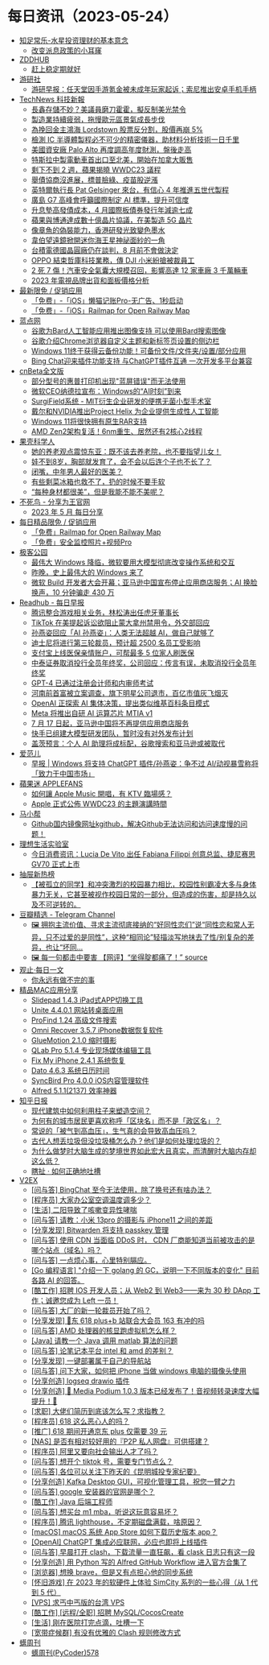 ﻿# 每日资讯（2023-05-24）

- [知足常乐-水星投资理财的基本意念](http://mercurychong.blogspot.com/)
  - [改变派息政策的小耳窿](http://mercurychong.blogspot.com/2023/05/blog-post_23.html)
- [ZDDHUB](https://www.zddhub.com)
  - [赶上稳定期就好](https://www.zddhub.com/2023/05/24/w21-lower-life.html)
- [游研社](https://www.yystv.cn)
  - [游研早报：任天堂因手游氪金被未成年玩家起诉；索尼推出安卓手机手柄](https://www.yystv.cn/p/10846)
- [TechNews 科技新報](https://technews.tw)
  - [長鑫存儲不妙？美議員磨刀霍霍，擬反制美光禁令](https://technews.tw/2023/05/24/us-lawmaker-demands-action-against-chinese-chip-firm-cxmt-after-micron/)
  - [製造業持續疲弱，拖慢歐元區景氣成長步伐](https://finance.technews.tw/2023/05/24/the-pace-of-economic-growth-in-the-euro-zone/)
  - [為挽回金主鴻海 Lordstown 股票反分割，股價再崩 5%](https://finance.technews.tw/2023/05/24/lordstown-reverse-stock-split-2/)
  - [檢測 IC 半導體製程必不可少的精密儀器，助材料分析技術一日千里](https://technews.tw/2023/05/24/indispensable-precision-instruments-for-testing-semiconductor-manufacturing-processes-material-analysis-technology-is-advancing-rapidly/)
  - [美國資安廠 Palo Alto 再度調高年度財測，盤後走高](https://finance.technews.tw/2023/05/24/palo-alto-fiscal-year-2023-third-quarter-financial-report/)
  - [特斯拉中製電動車首出口至北美，開始在加拿大販售](https://technews.tw/2023/05/24/tesla-chinese-made-electric-vehicles/)
  - [剩下不到 2 週，蘋果揭曉 WWDC23 議程](https://technews.tw/2023/05/24/wwdc23/)
  - [舉債協商沒進展，標普臉綠、疫苗股逆漲](https://finance.technews.tw/2023/05/24/us-stock-0523/)
  - [英特爾執行長 Pat Gelsinger 來台，有信心 4 年推進五世代製程](https://technews.tw/2023/05/24/pat-gelsinger-intel-vision/)
  - [廣島 G7 高峰會呼籲國際制定 AI 標準，提升可信度](https://technews.tw/2023/05/24/g7-calls-for-developing-global-technical-standards-for-ai/)
  - [升息墊高發債成本，4 月國際板債券發行年減逾七成](https://finance.technews.tw/2023/05/24/april-international-board-bond/)
  - [蘋果與博通達成數十億晶片協議，在美製造 5G 晶片](https://technews.tw/2023/05/24/apple-broadcom-deal/)
  - [像章魚的偽裝能力，香港研發光致變色墨水](https://technews.tw/2023/05/24/ink-change-color/)
  - [韋伯望遠鏡掀開迷你海王星神祕面紗的一角](https://technews.tw/2023/05/24/nasas-webb-takes-closest-look-yet-at-mysterious-planet/)
  - [台積電德國晶圓廠仍在談判，8 月前不會做決定](https://finance.technews.tw/2023/05/24/tsmcs-german-fab-still-in-talks/)
  - [OPPO 結束哲庫科技業務，傳 DJI 小米紛搶被裁員工](https://technews.tw/2023/05/24/xiaomi-dji-make-a-bold-bet-on-chip-design-with-acquisition-of-oppos-zheku-team/)
  - [2 死 7 傷！汽車安全氣囊大規模召回，影響高達 12 家車廠 3 千萬輛車](https://technews.tw/2023/05/24/new-airbag-threat-involving-american-vehicles/)
  - [2023 年電視品牌出貨和面板價格分析](https://technews.tw/2023/05/24/analysis-of-tv-brand-shipments-and-panel-prices-in-2023/)
- [最新限免 / 促销应用](https://gofans.cn/)
  - [「免费」-「iOS」懒猫记账Pro-无广告、1秒启动](https://gofans.cn/app/8fdef88d-a195-42c8-9e2b-0515aab9455c)
  - [「免费」-「iOS」Railmap for Open Railway Map](https://gofans.cn/app/3f5084e3-aec6-4e04-8cb7-6014e8f3bc10)
- [蓝点网](https://www.landiannews.com)
  - [谷歌为Bard人工智能应用推出图像支持 可以使用Bard搜索图像](https://www.landiannews.com/archives/98835.html)
  - [谷歌介绍Chrome浏览器自定义主题和新标签页设置的侧边栏](https://www.landiannews.com/archives/98795.html)
  - [Windows 11终于获得云备份功能！可备份文件/文件夹/设置/部分应用](https://www.landiannews.com/archives/98790.html)
  - [Bing Chat迎来插件功能支持 与ChatGPT插件互通 一次开发多平台兼容](https://www.landiannews.com/archives/98799.html)
- [cnBeta全文版](https://m.cnbeta.com.tw/)
  - [部分型号的惠普打印机出现"蓝屏错误"而无法使用](https://m.cnbeta.com.tw/view/1361305.htm)
  - [微软CEO纳德拉宣布：Windows的“AI时刻”到来](https://m.cnbeta.com.tw/view/1361303.htm)
  - [SurgiField系统 - MIT衍生企业研发的便携无菌小型手术室](https://m.cnbeta.com.tw/view/1361301.htm)
  - [戴尔和NVIDIA推出Project Helix 为企业提供生成性人工智能](https://m.cnbeta.com.tw/view/1361299.htm)
  - [Windows 11将很快拥有原生RAR支持](https://m.cnbeta.com.tw/view/1361295.htm)
  - [AMD Zen2架构复活！6nm重生、居然还有2核心2线程](https://m.cnbeta.com.tw/view/1361293.htm)
- [果壳科学人](https://www.guokr.com)
  - [她的养老观点震惊东亚：既不该去养老院，也不要指望儿女！](https://www.guokr.com/article/464020/)
  - [娃不到8岁，胸部就发育了，会不会以后连个子也不长了？](https://www.guokr.com/article/464018/)
  - [闭嘴，中年男人最好的医美？](https://www.guokr.com/article/464019/)
  - [有些剩菜冰箱也救不了，扔的时候不要手软](https://www.guokr.com/article/464017/)
  - [“每种身材都很美”，但是我能不能不美呢？](https://www.guokr.com/article/464016/)
- [不死鸟 - 分享为王官网](https://iui.su/)
  - [2023 年 5 月 每日分享](https://iui.su/169/)
- [每日精品限免 / 促销应用](http://app.so/xianmian/)
  - [「免费」Railmap for Open Railway Map](https://apps.apple.com/cn/app/railmap-for-open-railway-map/id1374554550)
  - [「免费」安全监控照片+视频Pro](https://apps.apple.com/cn/app/%E5%AE%89%E5%85%A8%E7%9B%91%E6%8E%A7%E7%85%A7%E7%89%87-%E8%A7%86%E9%A2%91/id456637671)
- [极客公园](http://mainssl.geekpark.net/rss.rss)
  - [最伟大 Windows 降临，微软要用大模型彻底改变操作系统和交互](http://www.geekpark.net/news/319478)
  - [昨晚，史上最伟大的 Windows 来了](http://www.geekpark.net/news/319477)
  - [微软 Build 开发者大会开幕；亚马逊中国宣布停止应用商店服务；AI 换脸换声，10 分钟骗走 430 万](http://www.geekpark.net/news/319476)
- [Readhub - 每日早报](https://readhub.cn/topic/daily)
  - [腾讯整合游戏相关业务，林松涛出任虎牙董事长](https://readhub.cn/topic/8q1BSsU7coI)
  - [TikTok 在美提起诉讼欲阻止蒙大拿州禁用令，外交部回应](https://readhub.cn/topic/8q1th5dQIsB)
  - [孙燕姿回应「AI 孙燕姿」：人类无法超越 AI，做自己就够了](https://readhub.cn/topic/8q1aipMbBiO)
  - [迪士尼将进行第三轮裁员，预计超 2500 名员工受影响](https://readhub.cn/topic/8q19QJzpZgK)
  - [支付宝上线医保亲情账户，可帮最多 5 位家人刷医保](https://readhub.cn/topic/8q158yrxsB7)
  - [中泰证券取消投行全员年终奖，公司回应：传言有误，未取消投行全员年终奖](https://readhub.cn/topic/8q19K6nbhLe)
  - [GPT-4 已通过注册会计师和内审师考试](https://readhub.cn/topic/8q0PDo7i2bf)
  - [河南前首富被立案调查，旗下明星公司退市，百亿市值灰飞烟灭](https://readhub.cn/topic/8q12wdnobRf)
  - [OpenAI 正探索 AI 集体决策，提出类似维基百科条目模式](https://readhub.cn/topic/8q0Up2M6FUK)
  - [Meta 将推出自研 AI 运算芯片 MTIA v1](https://readhub.cn/topic/8q0pEJGugdv)
  - [7 月 17 日起，亚马逊中国将不再提供应用商店服务](https://readhub.cn/topic/8q0VPgYNuqf)
  - [快手已组建大模型研发团队，暂时没有对外发布计划](https://readhub.cn/topic/8q0eemjX00M)
  - [盖茨预言：个人 AI 助理将成标配，谷歌搜索和亚马逊或被取代](https://readhub.cn/topic/8q0M76mDFVH)
- [爱范儿](https://www.ifanr.com?utm_source=rss&utm_medium=rss&utm_campaign=)
  - [早报 | Windows 将支持 ChatGPT 插件/孙燕姿：争不过 AI/动视暴雪称将「致力于中国市场」](https://www.ifanr.com/1548951?utm_source=rss&utm_medium=rss&utm_campaign=)
- [蘋果迷 APPLEFANS](https://applefans.today/)
  - [如何讓 Apple Music 開唱，有 KTV 臨場感？](https://applefans.today/2023-05-how-to-use-apple-music-like-ktv/)
  - [Apple 正式公佈 WWDC23 的主題演講時間](https://applefans.today/2023-05-apples-wwdc-kick-off-june-6-2023/)
- [马小帮](https://www.maxiaobang.com)
  - [Github国内镜像网址kgithub，解决Github无法访问和访问速度慢的问题！](https://www.maxiaobang.com/16759.html)
- [理想生活实验室](http://www.toodaylab.com)
  - [今日消费资讯：Lucia De Vito 出任 Fabiana Filippi 创意总监、捷尼赛思 GV70 正式上市](http://www.toodaylab.com/81910)
- [抽屉新热榜](http://www.chouti.com)
  - [【被孤立的同学】和冲突激烈的校园暴力相比，校园性别霸凌大多与身体暴力无关，它甚至被视作校园日常的一部分，但造成的伤害，却是持久以及不可逆转的。](https://dig.chouti.com/link/38737734)
- [豆瓣精选 - Telegram Channel](https://t.me/s/douban_read)
  - [🖼 拥抱主流价值、寻求主流彻底接纳的“好同性恋们”说“同性恋和常人无异，只不过爱的是同性”，这种“相同论”轻描淡写地抹去了性/别复杂的差异，也让“坏同...](https://t.me/douban_read/137669)
  - [🖼 每一句都击中要害 【网评】“坐得腚都痛了！” source](https://t.me/douban_read/137665)
- [观止·每日一文](https://meiriyiwen.com)
  - [你永远有做不完的事](https://meiriyiwen.com?20230524)
- [精品MAC应用分享](https://xclient.info/)
  - [Slidepad 1.4.3 iPad式APP切换工具](https://xclient.info/s/slidepad.html)
  - [Unite 4.4.0.1 网站转桌面应用](https://xclient.info/s/unite.html)
  - [ProFind 1.24 高级文件搜索](https://xclient.info/s/profind.html)
  - [Omni Recover 3.5.7 iPhone数据恢复软件](https://xclient.info/s/omni-recover.html)
  - [GlueMotion 2.1.0 缩时摄影](https://xclient.info/s/gluemotion.html)
  - [QLab Pro 5.1.4 专业现场媒体编辑工具](https://xclient.info/s/qlab-pro.html)
  - [Fix My iPhone 2.4.1 系统恢复](https://xclient.info/s/fix-my-iphone.html)
  - [Dato 4.6.3 系统日历时间](https://xclient.info/s/dato.html)
  - [SyncBird Pro 4.0.0 iOS内容管理软件](https://xclient.info/s/syncbird-pro.html)
  - [Alfred 5.1.1(2137) 效率神器](https://xclient.info/s/alfred.html)
- [知乎日报](https://daily.zhihu.com/api/4/stories/latest?client=0)
  - [现代建筑中如何利用柱子来塑造空间？](https://daily.zhihu.com/story/9761805)
  - [为何有的城市居民更喜欢称呼「区块名」而不是「政区名」？](https://daily.zhihu.com/story/9761883)
  - [常说的「被气到高血压」，生气真的会导致高血压吗？](https://daily.zhihu.com/story/9761898)
  - [古代人想丢垃圾但没垃圾桶怎么办？他们是如何处理垃圾的？](https://daily.zhihu.com/story/9761906)
  - [为什么做梦时大脑生成的梦境世界如此宏大且真实，而清醒时大脑内存却这么低？](https://daily.zhihu.com/story/9761925)
  - [瞎扯 · 如何正确地吐槽](https://daily.zhihu.com/story/9761811)
- [V2EX](https://www.v2ex.com/)
  - [[问与答] BingChat 至今无法使用，除了换号还有啥办法？](https://www.v2ex.com/t/942480#reply0)
  - [[程序员] 大家办公室空调温度调多少？](https://www.v2ex.com/t/942477#reply2)
  - [[生活] 二阳导致了咳嗽变异性哮喘](https://www.v2ex.com/t/942476#reply0)
  - [[问与答] 请教：小米 13pro 的摄影与 iPhone11 之间的差距](https://www.v2ex.com/t/942475#reply4)
  - [[分享发现] Bitwarden 将支持 passkey 管理](https://www.v2ex.com/t/942474#reply0)
  - [[问与答] 使用 CDN 当面临 DDoS 时， CDN 厂商能知道当前被攻击的是哪个站点（域名）吗？](https://www.v2ex.com/t/942473#reply1)
  - [[问与答] 一点烦心事，心里特别膈应。](https://www.v2ex.com/t/942472#reply2)
  - [[Go 编程语言] "介绍一下 golang 的 GC，说明一下不同版本的变化" 目前各路 AI 的回答。](https://www.v2ex.com/t/942470#reply0)
  - [[酷工作] 招聘 IOS 开发人员；从 Web2 到 Web3——来为 30 秒 DApp 工作；诚邀您成为 Left 一员！](https://www.v2ex.com/t/942469#reply1)
  - [[问与答] 大厂的新一轮裁员开始了吗？](https://www.v2ex.com/t/942468#reply1)
  - [[分享发现] 🐶东 618 plus+b 站联合大会员 163 有冲的吗](https://www.v2ex.com/t/942465#reply2)
  - [[问与答] AMD 处理器的核显跑虚拟机怎么样？](https://www.v2ex.com/t/942464#reply0)
  - [[Java] 请教一个 Java 调用 matlab 算法的问题](https://www.v2ex.com/t/942463#reply1)
  - [[问与答] 论笔记本平台 intel 和 amd 的差别？](https://www.v2ex.com/t/942462#reply1)
  - [[分享发现] 一键部署属于自己的导航站](https://www.v2ex.com/t/942461#reply3)
  - [[问与答] 问下大家，如何把 iPhone 当做 windows 电脑的摄像头使用](https://www.v2ex.com/t/942460#reply2)
  - [[分享创造] logseq drawio 插件](https://www.v2ex.com/t/942459#reply0)
  - [[分享创造] 🎉 Media Podium 1.0.3 版本已经发布了！音视频转录速度大幅提升！🚀](https://www.v2ex.com/t/942458#reply0)
  - [[求职] 大佬们简历到底该怎么写？求指教？](https://www.v2ex.com/t/942457#reply6)
  - [[程序员] 618 这么恶心人的吗？](https://www.v2ex.com/t/942456#reply14)
  - [[推广] 618 期间开通京东 plus 仅需要 39 元](https://www.v2ex.com/t/942454#reply24)
  - [[NAS] 是否有相对较好用的『P2P 私人网盘』可供搭建？](https://www.v2ex.com/t/942453#reply11)
  - [[程序员] 阿里又要向社会输出人才了吗？](https://www.v2ex.com/t/942452#reply21)
  - [[问与答] 想开个 tiktok 号，需要专门节点么？](https://www.v2ex.com/t/942451#reply2)
  - [[问与答] 各位可以关注下昨天的《昆明城投专家纪要》](https://www.v2ex.com/t/942449#reply11)
  - [[分享创造] Kafka Desktop GUI，可视化管理工具，祝您一臂之力](https://www.v2ex.com/t/942448#reply0)
  - [[问与答] google 安装器的官网是哪个？](https://www.v2ex.com/t/942447#reply1)
  - [[酷工作] Java 后端工程师](https://www.v2ex.com/t/942446#reply1)
  - [[问与答] 想买台 m1 mba，听说这玩意容易坏？](https://www.v2ex.com/t/942442#reply20)
  - [[程序员] 腾讯 lighthouse，不定期磁盘满载，啥原因？](https://www.v2ex.com/t/942440#reply3)
  - [[macOS] macOS 系统 App Store 如何下载历史版本 app？](https://www.v2ex.com/t/942438#reply6)
  - [[OpenAI] ChatGPT 集成必应联网，必应也即将上线插件](https://www.v2ex.com/t/942437#reply6)
  - [[问与答] 早晨打开 clash，下载流量一直狂飙，看 clask 日志只有这一段](https://www.v2ex.com/t/942436#reply0)
  - [[分享创造] 用 Python 写的 Alfred GitHub Workflow 进入官方合集了](https://www.v2ex.com/t/942435#reply1)
  - [[浏览器] 想换 brave，但是又有点担心他的同步系统](https://www.v2ex.com/t/942434#reply9)
  - [[怀旧游戏] 在 2023 年的软硬件上体验 SimCity 系列的一些心得（从 1 代到 5 代）](https://www.v2ex.com/t/942433#reply6)
  - [[VPS] 求丐中丐版的台湾 VPS](https://www.v2ex.com/t/942430#reply1)
  - [[酷工作] [远程/全职] 招聘 MySQL/CocosCreate](https://www.v2ex.com/t/942429#reply0)
  - [[生活] 刚在医院打完点滴，吐槽一下](https://www.v2ex.com/t/942428#reply9)
  - [[宽带症候群] 有没有优雅的 Clash 规则修改方式](https://www.v2ex.com/t/942427#reply7)
- [蠎周刊](https://weekly.pychina.org/)
  - [蠎周刊(PyCoder)578](https://weekly.pychina.org/issue/issue-578.html)
